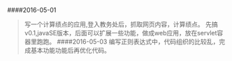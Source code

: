 ####2016-05-01
> 写一个计算绩点的应用,登入教务处后，抓取网页内容，计算绩点。
> 先搞v0.1,javaSE版本，后面可以扩展一些功能，做成web应用，放在servlet容器里跑跑。
####2016-05-03
> 编写正则表达式中，代码组织的比较乱，完成基本功能功能后再优化代码。